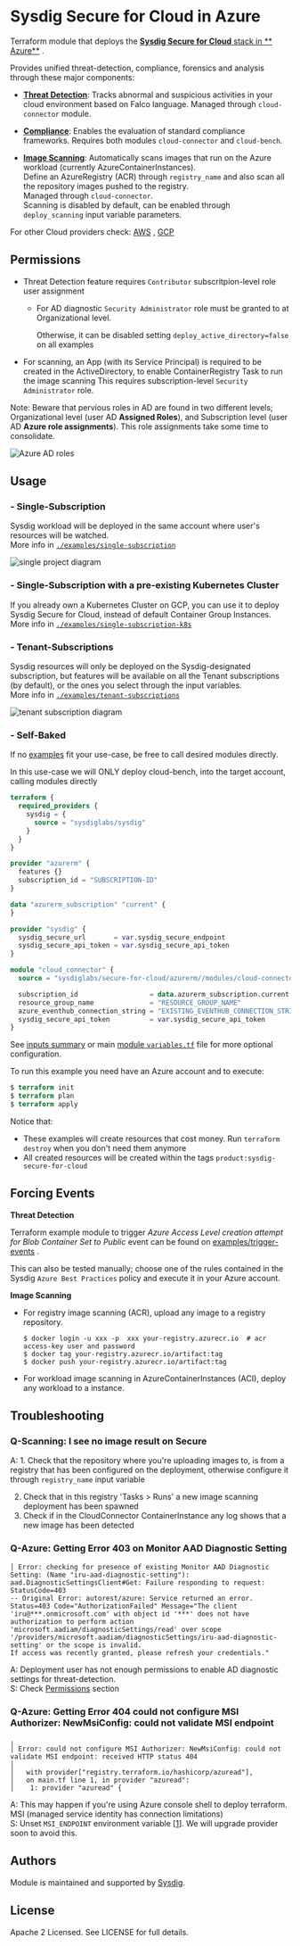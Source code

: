 # Sysdig Secure for Cloud in Azure

Terraform module that deploys the [**Sysdig Secure for Cloud** stack in **
Azure**](https://docs.sysdig.com/en/docs/installation/sysdig-secure-for-cloud/deploy-sysdig-secure-for-cloud-on-azure)
.
<br/>

Provides unified threat-detection, compliance, forensics and analysis through these major components:

* **[Threat Detection](https://docs.sysdig.com/en/docs/sysdig-secure/insights/)**: Tracks abnormal and suspicious
  activities in your cloud environment based on Falco language. Managed through `cloud-connector` module. <br/>

* **[Compliance](https://docs.sysdig.com/en/docs/sysdig-secure/posture/compliance/compliance-unified-/)**: Enables the
  evaluation of standard compliance frameworks. Requires both modules  `cloud-connector` and `cloud-bench`. <br/>

* **[Image Scanning](https://docs.sysdig.com/en/docs/sysdig-secure/scanning/)**:
  Automatically scans images that run on the Azure workload (currently AzureContainerInstances).<br/>
  Define an AzureRegistry (ACR) through `registry_name` and also scan all the repository images pushed to the
  registry.<br/>
  Managed through `cloud-connector`. <br/>Scanning is disabled by default, can be enabled through `deploy_scanning`
  input variable parameters.<br/>

For other Cloud providers check: [AWS](https://github.com/sysdiglabs/terraform-aws-secure-for-cloud)
, [GCP](https://github.com/sysdiglabs/terraform-google-secure-for-cloud)

## Permissions

- Threat Detection feature requires `Contributor` subscritpion-level role user assignment
    - For AD diagnostic `Security Administrator` role must be granted to at Organizational level.

      Otherwise, it can be disabled setting `deploy_active_directory=false` on all examples
- For scanning, an App (with its Service Principal) is required to be created in the ActiveDirectory, to enable
  ContainerRegistry Task to run the image scanning This requires subscription-level `Security Administrator` role.

Note: Beware that pervious roles in AD are found in two different levels; Organizational level (user AD **Assigned
Roles**), and Subscription level (user AD **Azure role assignments**). This role assignments take some time to
consolidate.

![Azure AD roles](./resources/troubleshoot-ad-roles.png)

## Usage

### - Single-Subscription

Sysdig workload will be deployed in the same account where user's resources will be watched.<br/>
More info
in [`./examples/single-subscription`](https://github.com/sysdiglabs/terraform-azurerm-secure-for-cloud/tree/master/examples/single-subscription)

![single project diagram](https://github.com/sysdiglabs/terraform-azurerm-secure-for-cloud/blob/master/examples/single-subscription/diagram-single.png?raw=true)

### - Single-Subscription with a pre-existing Kubernetes Cluster

If you already own a Kubernetes Cluster on GCP, you can use it to deploy Sysdig Secure for Cloud, instead of default
Container Group Instances.<br/>
More info
in [`./examples/single-subscription-k8s`](https://github.com/sysdiglabs/terraform-azurerm-secure-for-cloud/tree/master/examples/single-subscription-k8s)

### - Tenant-Subscriptions

Sysdig resources will only be deployed on the Sysdig-designated subscription, but features will be available on all the
Tenant subscriptions (by default), or the ones you select through the input variables.<br/>
More info
in [`./examples/tenant-subscriptions`](https://github.com/sysdiglabs/terraform-azurerm-secure-for-cloud/tree/master/examples/tenant-subscriptions)

![tenant subscription diagram](https://github.com/sysdiglabs/terraform-azurerm-secure-for-cloud/blob/master/examples/tenant-subscriptions/diagram-tenant.png?raw=true)

### - Self-Baked

If no [examples](https://github.com/sysdiglabs/terraform-azurerm-secure-for-cloud/tree/master/examples) fit your
use-case, be free to call desired modules directly.

In this use-case we will ONLY deploy cloud-bench, into the target account, calling modules directly

```terraform
terraform {
  required_providers {
    sysdig = {
      source = "sysdiglabs/sysdig"
    }
  }
}

provider "azurerm" {
  features {}
  subscription_id = "SUBSCRIPTION-ID"
}

data "azurerm_subscription" "current" {
}

provider "sysdig" {
  sysdig_secure_url       = var.sysdig_secure_endpoint
  sysdig_secure_api_token = var.sysdig_secure_api_token
}

module "cloud_connector" {
  source = "sysdiglabs/secure-for-cloud/azurerm//modules/cloud-connector"

  subscription_id                  = data.azurerm_subscription.current.subscription_id
  resource_group_name              = "RESOURCE_GROUP_NAME"
  azure_eventhub_connection_string = "EXISTING_EVENTHUB_CONNECTION_STRING"
  sysdig_secure_api_token          = var.sysdig_secure_api_token
}

```

See [inputs summary](#inputs) or
main [module `variables.tf`](https://github.com/sysdiglabs/terraform-azurerm-secure-for-cloud/tree/master/variables.tf)
file for more optional configuration.

To run this example you need have an Azure account and to execute:

```terraform
$ terraform init
$ terraform plan
$ terraform apply
```

Notice that:

- These examples will create resources that cost money. Run `terraform destroy` when you don't need them anymore
- All created resources will be created within the tags `product:sysdig-secure-for-cloud`

## Forcing Events

**Threat Detection**

Terraform example module to trigger _Azure Access Level creation attempt for Blob Container Set to Public_ event can be
found
on [examples/trigger-events](https://github.com/sysdiglabs/terraform-azurerm-secure-for-cloud/blob/master/examples/trigger-events)
.

This can also be tested manually; choose one of the rules contained in the Sysdig `Azure Best Practices` policy and
execute it in your Azure account.

**Image Scanning**

- For registry image scanning (ACR), upload any image to a registry repository.
  ```shell
  $ docker login -u xxx -p  xxx your-registry.azurecr.io  # acr access-key user and password
  $ docker tag your-registry.azurecr.io/artifact:tag
  $ docker push your-registry.azurecr.io/artifact:tag
  ```
- For workload image scanning in AzureContainerInstances (ACI), deploy any workload to a instance.

## Troubleshooting

### Q-Scanning: I see no image result on Secure

A: 1. Check that the repository where you're uploading images to, is from a registry that has been configured on the
deployment, otherwise configure it through `registry_name` input variable <br/>

2. Check that in this registry 'Tasks > Runs' a new image scanning deployment has been spawned<br/>
3. Check if in the CloudConnector ContainerInstance any log shows that a new image has been detected<br/>

### Q-Azure: Getting Error 403 on Monitor AAD Diagnostic Setting

```shell
│ Error: checking for presence of existing Monitor AAD Diagnostic Setting: (Name "iru-aad-diagnostic-setting"):
aad.DiagnosticSettingsClient#Get: Failure responding to request: StatusCode=403
-- Original Error: autorest/azure: Service returned an error.
Status=403 Code="AuthorizationFailed" Message="The client 'iru@***.onmicrosoft.com' with object id '***' does not have authorization to perform action
'microsoft.aadiam/diagnosticSettings/read' over scope '/providers/microsoft.aadiam/diagnosticSettings/iru-aad-diagnostic-setting' or the scope is invalid.
If access was recently granted, please refresh your credentials."
```

A: Deployment user has not enough permissions to enable AD diagnostic settings for threat-detection.<br/>
S:  Check [Permissions](#permissions) section

### Q-Azure: Getting Error 404 could not configure MSI Authorizer: NewMsiConfig: could not validate MSI endpoint

```shell
╷
│ Error: could not configure MSI Authorizer: NewMsiConfig: could not validate MSI endpoint: received HTTP status 404
│
│   with provider["registry.terraform.io/hashicorp/azuread"],
│   on main.tf line 1, in provider "azuread":
│    1: provider "azuread" {
```

A: This may happen if you're using Azure console shell to deploy terraform. MSI (managed service identity has connection
limitations)<br/>
S: Unset `MSI_ENDPOINT` environment variable [[1](https://github.com/hashicorp/terraform-provider-azuread/issues/633)].
We will upgrade provider soon to avoid this.

## Authors

Module is maintained and supported by [Sysdig](https://sysdig.com).

## License

Apache 2 Licensed. See LICENSE for full details.
